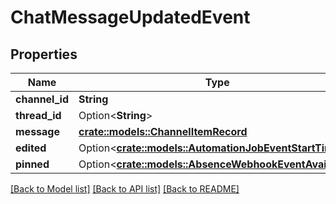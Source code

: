 # ChatMessageUpdatedEvent

## Properties

Name | Type | Description | Notes
------------ | ------------- | ------------- | -------------
**channel_id** | **String** |  | 
**thread_id** | Option<**String**> |  | [optional]
**message** | [**crate::models::ChannelItemRecord**](ChannelItemRecord.md) |  | 
**edited** | Option<[**crate::models::AutomationJobEventStartTime**](AutomationJobEvent_startTime.md)> |  | [optional]
**pinned** | Option<[**crate::models::AbsenceWebhookEventAvailable**](AbsenceWebhookEvent_available.md)> |  | [optional]

[[Back to Model list]](../README.md#documentation-for-models) [[Back to API list]](../README.md#documentation-for-api-endpoints) [[Back to README]](../README.md)


